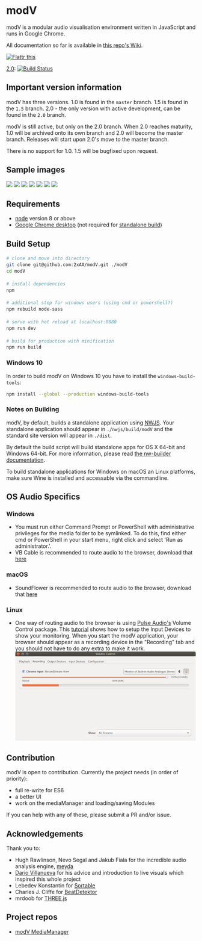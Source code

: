 # modV
modV is a modular audio visualisation environment written in JavaScript and runs in Google Chrome.

All documentation so far is available in [this repo's Wiki](https://github.com/2xAA/modV/wiki).

[![Flattr this](https://button.flattr.com/flattr-badge-large.png "Flattr this")](https://flattr.com/submit/auto?fid=xvwndw&url=https%3A%2F%2Fgithub.com%2F2xAA%2FmodV)

[2.0](https://github.com/2xAA/modV/tree/2.0/): [![Build Status](https://travis-ci.org/2xAA/modV.svg?branch=2.0)](https://travis-ci.org/2xAA/modV)

## Important version information

modV has three versions.
1.0 is found in the `master` branch.
1.5 is found in the `1.5` branch.
2.0 - the only version with active development, can be found in the `2.0` branch.

modV is still active, but only on the 2.0 branch.
When 2.0 reaches maturity, 1.0 will be archived onto its own branch and 2.0 will become the master branch.
Releases will start upon 2.0's move to the master branch.

There is no support for 1.0. 1.5 will be bugfixed upon request.

## Sample images
[![](https://github.com/2xAA/modV/raw/master/docs/example-images/1.jpg)](https://github.com/2xAA/modV/raw/master/docs/example-images/1.png)
[![](https://github.com/2xAA/modV/raw/master/docs/example-images/2.jpg)](https://github.com/2xAA/modV/raw/master/docs/example-images/2.png)
[![](https://github.com/2xAA/modV/raw/master/docs/example-images/3.jpg)](https://github.com/2xAA/modV/raw/master/docs/example-images/3.png)
[![](https://github.com/2xAA/modV/raw/master/docs/example-images/4.jpg)](https://github.com/2xAA/modV/raw/master/docs/example-images/4.png)
[![](https://github.com/2xAA/modV/raw/master/docs/example-images/5.jpg)](https://github.com/2xAA/modV/raw/master/docs/example-images/5.png)
[![](https://github.com/2xAA/modV/raw/master/docs/example-images/6.jpg)](https://github.com/2xAA/modV/raw/master/docs/example-images/6.png)
[![](https://github.com/2xAA/modV/raw/master/docs/example-images/7.jpg)](https://github.com/2xAA/modV/raw/master/docs/example-images/7.png)

## Requirements
- [node](https://nodejs.org/) version 8 or above
- [Google Chrome desktop](https://www.google.com/chrome/browser/desktop/) (not required for [standalone build](https://github.com/2xAA/modV#notes-on-building))

## Build Setup
``` bash
# clone and move into directory
git clone git@github.com:2xAA/modV.git ./modV
cd modV

# install dependencies
npm

# additional step for windows users (using cmd or powershell?)
npm rebuild node-sass

# serve with hot reload at localhost:8080
npm run dev

# build for production with minification
npm run build
```

### Windows 10

In order to build modV on Windows 10 you have to install the `windows-build-tools`:

```bash
npm install --global --production windows-build-tools
```

### Notes on Building
modV, by default, builds a standalone application using [NWJS](http://nwjs.io/).
Your standalone application should appear in `./nwjs/build/modV` and the standard site version will appear in `./dist`.

By default the build script will build standalone apps for OS X 64-bit and Windows 64-bit.
For more information, please read [the nw-builder documentation](https://github.com/nwjs/nw-builder).

To build standalone applications for Windows on macOS an Linux platforms, make sure Wine is installed and accessable via the commandline.

## OS Audio Specifics

### Windows
- You must run either Command Prompt or PowerShell with administrative privileges for the media folder to be symlinked.
To do this, find either cmd or PowerShell in your start menu, right click and select 'Run as administrator.'.
- VB Cable is recommended to route audio to the browser, download that [here](http://vb-audio.pagesperso-orange.fr/Cable/)

### macOS
- SoundFlower is recommended to route audio to the browser, download that [here](https://github.com/mattingalls/Soundflower/releases/)

### Linux
- One way of routing audio to the browser is using [Pulse Audio's](https://www.freedesktop.org/wiki/Software/PulseAudio/) Volume Control package.
This [tutorial](https://www.kirsle.net/blog/entry/redirect-audio-out-to-mic-in-linux) shows how to setup the Input Devices to show your monitoring.
When you start the modV application, your browser should appear as a recording device in the "Recording" tab and you should not have to do any extra
to make it work.
![Browser input device in pavucontrol](https://github.com/2xAA/modV/raw/master/docs/linux-audio/pavucontrol.png)

## Contribution
modV is open to contribution. Currently the project needs (in order of priority):
* full re-write for ES6
* a better UI
* work on the mediaManager and loading/saving Modules

If you can help with any of these, please submit a PR and/or issue.

## Acknowledgements
Thank you to:

* Hugh Rawlinson, Nevo Segal and Jakub Fiala for the incredible audio analysis engine, [meyda](https://github.com/hughrawlinson/meyda)
* [Dario Villanueva](http://alolo.co) for his advice and introduction to live visuals which inspired this whole project
* Lebedev Konstantin for [Sortable](https://github.com/RubaXa/Sortable)
* Charles J. Cliffe for [BeatDetektor](https://github.com/cjcliffe/beatdetektor)
* mrdoob for [THREE.js](https://threejs.org/)

## Project repos
* [modV MediaManager](https://github.com/2xAA/modV-MediaManager)

